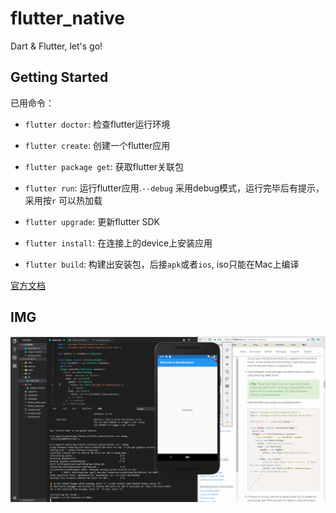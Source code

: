 # flutter_native

Dart & Flutter, let's go!

## Getting Started

已用命令：

- `flutter doctor`: 检查flutter运行环境

- `flutter create`: 创建一个flutter应用

- `flutter package get`: 获取flutter关联包

- `flutter run`: 运行flutter应用.`--debug` 采用debug模式，运行完毕后有提示，采用按`r` 可以热加载

- `flutter upgrade`: 更新flutter SDK

- `flutter install`: 在连接上的device上安装应用

- `flutter build`: 构建出安装包，后接`apk`或者`ios`, iso只能在Mac上编译

[官方文档](https://flutter.io/get-started/install/)

## IMG

![IMAGE](https://github.com/WanderHuang/FlutterFly/blob/master/docs/img/init.png)
